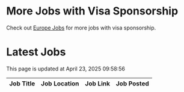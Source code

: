 # More Jobs with Visa Sponsorship

Check out [Europe Jobs](https://github.com/sureshparimi/europejobs#latest-jobs) for more jobs with visa sponsorship.

# Latest Jobs

This page is updated at April 23, 2025 09:58:56

| Job Title | Job Location | Job Link | Job Posted |
| --- | --- | --- | --- |
